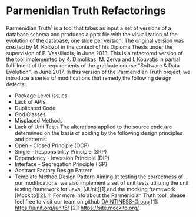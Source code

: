 # Parmenidian Truth Refactorings
Parmenidian Truth<sup>1</sup> is a tool that takes as input a set of versions of a database schema and produces a pptx file with the visualization of the evolution of the database, one slide per version.
The original version was created by M. Kolozof in the context of his Diploma Thesis under the supervision of P. Vassiliadis, in June 2013.
This is a refactored version of the tool implemented by K. Dimolikas, M. Zerva and I. Kouvatis in partial fulfillment of the requirements of the graduate course "Software & Data Evolution", in June 2017.
In this version of the Parmenidian Truth project, we introduce a series of modifications that remedy the following design defects:
* Package Level Issues
* Lack of APIs
* Duplicated Code
* God Classes
* Misplaced Methods
* Lack of Unit Tests
 The alterations applied to the source code are determined on the basis of abiding by the following design principles and patterns:
* Open - Closed Principle (OCP)
* Single - Responsibility Principle (SRP)
* Dependency - Inversion Principle (DIP)
* Interface - Segregation Principle (ISP)
* Abstract Factory Design Pattern
* Template Method Design Pattern
 Aiming at testing the correctness of our modifications, we also implement a set of unit tests utilizing the unit testing framework for Java, [JUnit][1] and the mocking framework [Mockito][2].
 1: For more info about the Parmenidian Truth tool, please feel free to visit our team on github [DAINTINESS-Group](https://github.com/DAINTINESS-Group)
[1]: https://junit.org/junit5/
[2]: https://site.mockito.org/

